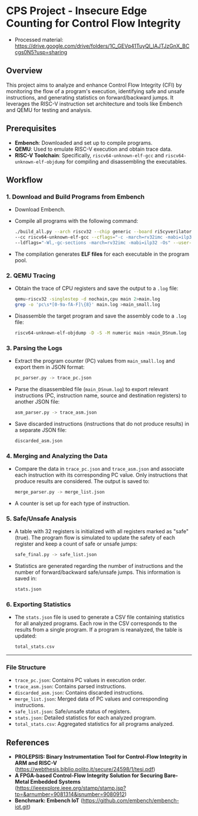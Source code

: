 # CPS Project - Insecure Edge Counting for Control Flow Integrity

- Processed material: https://drive.google.com/drive/folders/1C_GEVq41TuyQl_IAJTJzGnX_BCcgs0N5?usp=sharing

## Overview

This project aims to analyze and enhance Control Flow Integrity (CFI) by monitoring the flow of a program's execution, identifying safe and unsafe instructions, and generating statistics on forward/backward jumps. It leverages the RISC-V instruction set architecture and tools like Embench and QEMU for testing and analysis.

## Prerequisites

- **Embench**: Downloaded and set up to compile programs.
- **QEMU**: Used to emulate RISC-V execution and obtain trace data.
- **RISC-V Toolchain**: Specifically, `riscv64-unknown-elf-gcc` and `riscv64-unknown-elf-objdump` for compiling and disassembling the executables.
  
## Workflow

### 1. Download and Build Programs from Embench

- Download Embench.
- Compile all programs with the following command:

  ```bash
  ./build_all.py --arch riscv32 --chip generic --board ri5cyverilator \
  --cc riscv64-unknown-elf-gcc --cflags="-c -march=rv32imc -mabi=ilp32 -Os -ffunction-sections -fdata-sections" \
  --ldflags="-Wl,-gc-sections -march=rv32imc -mabi=ilp32 -Os" --user-libs="-lm" --clean
  ```

- The compilation generates **ELF files** for each executable in the program pool.

### 2. QEMU Tracing

- Obtain the trace of CPU registers and save the output to a `.log` file:

  ```bash
  qemu-riscv32 -singlestep -d nochain,cpu main 2>main.log
  grep -o 'pc\s*[0-9a-fA-F]\{8}' main.log >main_small.log
  ```

- Disassemble the target program and save the assembly code to a `.log` file:

  ```bash
  riscv64-unknown-elf-objdump -D -S -M numeric main >main_DSnum.log
  ```

### 3. Parsing the Logs

- Extract the program counter (PC) values from `main_small.log` and export them in JSON format:

  ```bash
  pc_parser.py -> trace_pc.json
  ```

- Parse the disassembled file (`main_DSnum.log`) to export relevant instructions (PC, instruction name, source and destination registers) to another JSON file:

  ```bash
  asm_parser.py -> trace_asm.json
  ```

- Save discarded instructions (instructions that do not produce results) in a separate JSON file:

  ```bash
  discarded_asm.json
  ```

### 4. Merging and Analyzing the Data

- Compare the data in `trace_pc.json` and `trace_asm.json` and associate each instruction with its corresponding PC value. Only instructions that produce results are considered. The output is saved to:

  ```bash
  merge_parser.py -> merge_list.json
  ```

- A counter is set up for each type of instruction.

### 5. Safe/Unsafe Analysis

- A table with 32 registers is initialized with all registers marked as "safe" (true). The program flow is simulated to update the safety of each register and keep a count of safe or unsafe jumps:

  ```bash
  safe_final.py -> safe_list.json
  ```

- Statistics are generated regarding the number of instructions and the number of forward/backward safe/unsafe jumps. This information is saved in:

  ```bash
  stats.json
  ```

### 6. Exporting Statistics

- The `stats.json` file is used to generate a CSV file containing statistics for all analyzed programs. Each row in the CSV corresponds to the results from a single program. If a program is reanalyzed, the table is updated:

  ```bash
  total_stats.csv
  ```

---

### File Structure

- `trace_pc.json`: Contains PC values in execution order.
- `trace_asm.json`: Contains parsed instructions.
- `discarded_asm.json`: Contains discarded instructions.
- `merge_list.json`: Merged data of PC values and corresponding instructions.
- `safe_list.json`: Safe/unsafe status of registers.
- `stats.json`: Detailed statistics for each analyzed program.
- `total_stats.csv`: Aggregated statistics for all programs analyzed.

## References

- **PROLEPSIS: Binary Instrumentation Tool for Control-Flow Integrity in ARM and RISC-V** (https://webthesis.biblio.polito.it/secure/24598/1/tesi.pdf)
- **A FPGA-based Control-Flow Integrity Solution for Securing Bare-Metal Embedded Systems** (https://ieeexplore.ieee.org/stamp/stamp.jsp?tp=&arnumber=9081314&isnumber=9080912)
- **Benchmark: Embench IoT** (https://github.com/embench/embench-iot.git)
